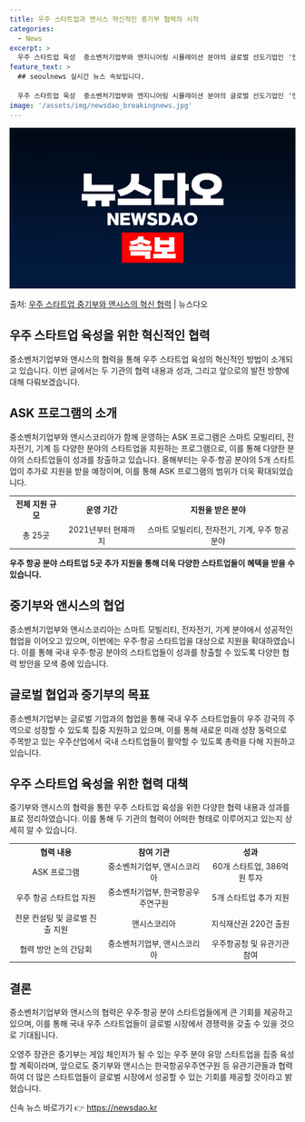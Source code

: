 ```yaml
---
title: 우주 스타트업과 앤시스 혁신적인 중기부 협력의 시작
categories:
  - News
excerpt: >
  우주 스타트업 육성  중소벤처기업부와 엔지니어링 시뮬레이션 분야의 글로벌 선도기업인 '앤시스'(Ansys)가…
feature_text: >
  ## seoulnews 실시간 뉴스 속보입니다.

  우주 스타트업 육성  중소벤처기업부와 엔지니어링 시뮬레이션 분야의 글로벌 선도기업인 '앤시스'(Ansys)가…
image: '/assets/img/newsdao_breakingnews.jpg'
---
```


![뉴스다오 속보](/assets/img/newsdao_breakingnews.jpg)

<p>출처: <a href="https://newsdao.kr/4359" rel="dofollow">우주 스타트업 중기부와 앤시스의 혁신 협력</a> | 뉴스다오</p>

<h2 data-ke-size="size26">우주 스타트업 육성을 위한 혁신적인 협력</h2>
<p data-ke-size="size16">중소벤처기업부와 앤시스의 협력을 통해 우주 스타트업 육성의 혁신적인 방법이 소개되고 있습니다. 이번 글에서는 두 기관의 협력 내용과 성과, 그리고 앞으로의 발전 방향에 대해 다뤄보겠습니다.</p>

<h2 data-ke-size="size26">ASK 프로그램의 소개</h2>
<p data-ke-size="size16">중소벤처기업부와 앤시스코리아가 함께 운영하는 ASK 프로그램은 스마트 모빌리티, 전자전기, 기계 등 다양한 분야의 스타트업을 지원하는 프로그램으로, 이를 통해 다양한 분야의 스타트업들이 성과를 창출하고 있습니다. 올해부터는 우주·항공 분야의 5개 스타트업이 추가로 지원을 받을 예정이며, 이를 통해 ASK 프로그램의 범위가 더욱 확대되었습니다.</p>

<table>
	<tr>
		<th>전체 지원 규모</th>
		<th>운영 기간</th>
		<th>지원을 받은 분야</th>
	</tr>
	<tr>
		<td style="text-align: center; height: 17px;">총 25곳</td>
		<td style="text-align: center; height: 17px;">2021년부터 현재까지</td>
		<td style="text-align: center; height: 17px;">스마트 모빌리티, 전자전기, 기계, 우주 항공 분야</td>
	</tr>
</table>

<b>우주 항공 분야 스타트업 5곳 추가 지원을 통해 더욱 다양한 스타트업들이 혜택을 받을 수 있습니다.</b>

<h2 data-ke-size="size26">중기부와 앤시스의 협업</h2>
<p data-ke-size="size16">중소벤처기업부와 앤시스코리아는 스마트 모빌리티, 전자전기, 기계 분야에서 성공적인 협업을 이어오고 있으며, 이번에는 우주·항공 스타트업을 대상으로 지원을 확대하였습니다. 이를 통해 국내 우주·항공 분야의 스타트업들이 성과를 창출할 수 있도록 다양한 협력 방안을 모색 중에 있습니다.</p>

<h2 data-ke-size="size26">글로벌 협업과 중기부의 목표</h2>
<p data-ke-size="size16">중소벤처기업부는 글로벌 기업과의 협업을 통해 국내 우주 스타트업들이 우주 강국의 주역으로 성장할 수 있도록 집중 지원하고 있으며, 이를 통해 새로운 미래 성장 동력으로 주목받고 있는 우주산업에서 국내 스타트업들이 활약할 수 있도록 총력을 다해 지원하고 있습니다.</p>

<h2 data-ke-size="size26">우주 스타트업 육성을 위한 협력 대책</h2>
<p data-ke-size="size16">중기부와 앤시스의 협력을 통한 우주 스타트업 육성을 위한 다양한 협력 내용과 성과를 표로 정리하였습니다. 이를 통해 두 기관의 협력이 어떠한 형태로 이루어지고 있는지 상세히 알 수 있습니다.</p>

<table>
	<tr>
		<th>협력 내용</th>
		<th>참여 기관</th>
		<th>성과</th>
	</tr>
	<tr>
		<td style="text-align: center; height: 17px;">ASK 프로그램</td>
		<td style="text-align: center; height: 17px;">중소벤처기업부, 앤시스코리아</td>
		<td style="text-align: center; height: 17px;">60개 스타트업, 386억 원 투자</td>
	</tr>
	<tr>
		<td style="text-align: center; height: 17px;">우주 항공 스타트업 지원</td>
		<td style="text-align: center; height: 17px;">중소벤처기업부, 한국항공우주연구원</td>
		<td style="text-align: center; height: 17px;">5개 스타트업 추가 지원</td>
	</tr>
	<tr>
		<td style="text-align: center; height: 17px;">전문 컨설팅 및 글로벌 진출 지원</td>
		<td style="text-align: center; height: 17px;">앤시스코리아</td>
		<td style="text-align: center; height: 17px;">지식재산권 220건 출원</td>
	</tr>
	<tr>
		<td style="text-align: center; height: 17px;">협력 방안 논의 간담회</td>
		<td style="text-align: center; height: 17px;">중소벤처기업부, 앤시스코리아</td>
		<td style="text-align: center; height: 17px;">우주항공청 및 유관기관 참여</td>
	</tr>
</table>

<h2 data-ke-size="size26">결론</h2>
<p data-ke-size="size16">중소벤처기업부와 앤시스의 협력은 우주·항공 분야 스타트업들에게 큰 기회를 제공하고 있으며, 이를 통해 국내 우주 스타트업들이 글로벌 시장에서 경쟁력을 갖출 수 있을 것으로 기대됩니다.</p>
<p data-ke-size="size16">오영주 장관은 중기부는 게임 체인저가 될 수 있는 우주 분야 유망 스타트업을 집중 육성할 계획이라며, 앞으로도 중기부와 앤시스는 한국항공우주연구원 등 유관기관들과 협력하여 더 많은 스타트업들이 글로벌 시장에서 성공할 수 있는 기회를 제공할 것이라고 밝혔습니다.</p> 

신속 뉴스 바로가기 👉 <a href="https://newsdao.kr" rel="dofollow">https://newsdao.kr</a>


